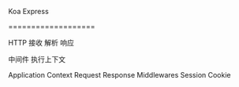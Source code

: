 Koa          Express

===================

HTTP 接收 解析 响应

中间件 执行上下文

Application        Context
Request            Response
Middlewares
Session            Cookie